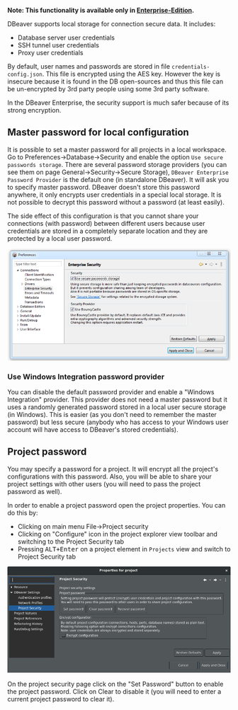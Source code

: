 **Note: This functionality is available only in [Enterprise-Edition](Enterprise-Edition).**

DBeaver supports local storage for connection secure data. It includes:
- Database server user credentials
- SSH tunnel user credentials
- Proxy user credentials

By default, user names and passwords are stored in file `credentials-config.json`. 
This file is encrypted using the AES key. However the key is insecure because it is found in the DB open-sources and thus this file can be un-encrypted by 3rd party people using some 3rd party software.

In the DBeaver Enterprise, the security support is much safer because of its strong encryption.

## Master password for local configuration

It is possible to set a master password for all projects in a local workspace.
Go to Preferences->Database->Security and enable the option `Use secure passwords storage`.
There are several password storage providers (you can see them on page General->Security->Secure Storage), `DBeaver Enterprise Password Provider` is the default one (in standalone DBeaver). It will ask you to specify master password.
DBeaver doesn't store this password anywhere, it only encrypts user credentials in a special local storage. It is not possible to decrypt this password without a password (at least easily).

The side effect of this configuration is that you cannot share your connections (with password) between different users because user credentials are stored in a completely separate location and they are protected by a local user password.

![](images/ug/workspace-security-preferences.png)

### Use Windows Integration password provider

You can disable the default password provider and enable a "Windows Integration" provider. This provider does not need a master password but it uses a randomly generated password stored in a local user secure storage (in Windows).
This is easier (as you don't need to remember the master password) but less secure (anybody who has access to your Windows user account will have access to DBeaver's stored credentials).

## Project password

You may specify a password for a project. It will encrypt all the project's configurations with this password. Also, you will be able to share your project settings with other users (you will need to pass the project password as well).

In order to enable a project password open the project properties. You can do this by:
- Clicking on main menu File->Project security
- Clicking on "Configure" icon in the project explorer view toolbar and switching to the Project Security tab
- Pressing <kbd>ALT+Enter</kbd> on a project element in `Projects` view and switch to Project Security tab

![](images/ug/project-security-preferences.png)

On the project security page click on the "Set Password" button to enable the project password. Click on Clear to disable it (you will need to enter a current project password to clear it).
